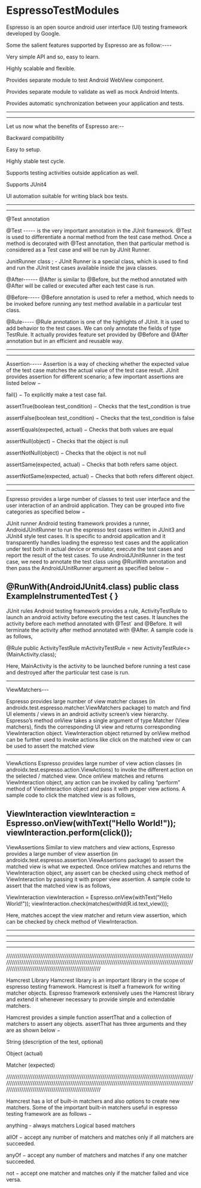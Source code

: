 # EspressoTestModules




Espresso is an open source android user interface (UI) testing framework developed by Google. 




Some the salient features supported by Espresso are as follow:----


Very simple API and so, easy to learn.

Highly scalable and flexible.

Provides separate module to test Android WebView component.

Provides separate module to validate as well as mock Android Intents.

Provides automatic synchronization between your application and tests.


--------------------------------------------------------------------------------------------------------------------------------------------------------------------------------------------------------------------------------------------------------------------------------------------------------------------------------------------------------------------------------------------------------------------------------------------------------------------------------------------------------------

--------------------------------------------------------------------------------------------------------------------------------------------------------------------------------------------------------------------------------------------------------------------------------------------------------------------------------------------------------------------------------------------------------------------------------------------------------------------------------------------------------------














Let us now what the benefits of Espresso are:--

Backward compatibility

Easy to setup.

Highly stable test cycle.

Supports testing activities outside application as well.

Supports JUnit4

UI automation suitable for writing black box tests.



--------------------------------------------------------------------------------------------------------------------------------------------------------------------------------------------------------------------------------------------------------------------------------------------------------------------------------------------------------------------------------------------------------------------------------------------------------------------------------------------------------------

--------------------------------------------------------------------------------------------------------------------------------------------------------------------------------------------------------------------------------------------------------------------------------------------------------------------------------------------------------------------------------------------------------------------------------------------------------------------------------------------------------------













@Test annotation

@Test -----
is the very important annotation in the JUnit framework. @Test is used to differentiate a normal method from the test case method. Once a method is decorated with @Test annotation, then that particular method is considered as a Test case and will be run by JUnit Runner.


















JunitRunner class ; - 
JUnit Runner is a special class, which is used to find and run the JUnit test cases available inside the java classes. 














@After------
@After is similar to @Before, but the method annotated with @After will be called or executed after each test case is run.












@Before-----
@Before annotation is used to refer a method, which needs to be invoked before running any test method available in a particular test class.












@Rule-----
@Rule annotation is one of the highlights of JUnit. It is used to add behavior to the test cases. We can only annotate the fields of type TestRule. It actually provides feature set provided by @Before and @After annotation but in an efficient and reusable way. 










--------------------------------------------------------------------------------------------------------------------------------------------------------------------------------------------------------------------------------------------------------------------------------------------------------------------------------------------------------------------------------------------------------------------------------------------------------------------------------------------------------------

--------------------------------------------------------------------------------------------------------------------------------------------------------------------------------------------------------------------------------------------------------------------------------------------------------------------------------------------------------------------------------------------------------------------------------------------------------------------------------------------------------------







Assertion-----
Assertion is a way of checking whether the expected value of the test case matches the actual value of the test case result. JUnit provides assertion for different scenario; a few important assertions are listed below −

fail() − To explicitly make a test case fail.

assertTrue(boolean test_condition) − Checks that the test_condition is true

assertFalse(boolean test_condition) − Checks that the test_condition is false

assertEquals(expected, actual) − Checks that both values are equal

assertNull(object) − Checks that the object is null

assertNotNull(object) − Checks that the object is not null

assertSame(expected, actual) − Checks that both refers same object.

assertNotSame(expected, actual) − Checks that both refers different object.



--------------------------------------------------------------------------------------------------------------------------------------------------------------------------------------------------------------------------------------------------------------------------------------------------------------------------------------------------------------------------------------------------------------------------------------------------------------------------------------------------------------

--------------------------------------------------------------------------------------------------------------------------------------------------------------------------------------------------------------------------------------------------------------------------------------------------------------------------------------------------------------------------------------------------------------------------------------------------------------------------------------------------------------







Espresso provides a large number of classes to test user interface and the user interaction of an android application. They can be grouped into five categories as specified below −






JUnit runner
Android testing framework provides a runner, AndroidJUnitRunner to run the espresso test cases written in JUnit3 and JUnit4 style test cases. It is specific to android application and it transparently handles loading the espresso test cases and the application under test both in actual device or emulator, execute the test cases and report the result of the test cases. To use AndroidJUnitRunner in the test case, we need to annotate the test class using @RunWith annotation and then pass the AndroidJUnitRunner argument as specified below −

@RunWith(AndroidJUnit4.class)
   public class ExampleInstrumentedTest {
}
------------------------------------------------------------------------------------------------------------------------------------------------------------------------------------------------------------------------------------------------------------------------------------------------------------------------------------------------------------------------------------





JUnit rules
Android testing framework provides a rule, ActivityTestRule to launch an android activity before executing the test cases. It launches the activity before each method annotated with @Test` and @Before. It will terminate the activity after method annotated with @After. A sample code is as follows,

@Rule
public ActivityTestRule<MainActivity> mActivityTestRule = new ActivityTestRule<>(MainActivity.class);

Here, MainActivity is the activity to be launched before running a test case and destroyed after the particular test case is run.


------------------------------------------------------------------------------------------------------------------------------------------------------------------------------------------------------------------------------------------------------------------------------------------------------------------------------------------------------------------------------------

ViewMatchers---

Espresso provides large number of view matcher classes (in androidx.test.espresso.matcher.ViewMatchers package) to match and find UI elements / views in an android activity screen’s view hierarchy. Espresso’s method onView takes a single argument of type Matcher (View matchers), finds the corresponding UI view and returns corresponding ViewInteraction object. ViewInteraction object returned by onView method can be further used to invoke actions like click on the matched view or can be used to assert the matched view


--------------------------------------------------------------------------------------------------------------------------------------------------------------------------------------------------------------------------------------------------------------------------------------------------------------------------------------------------------------------------------------------------------------------------------------------------------------------------------------------------------------


ViewActions
Espresso provides large number of view action classes (in androidx.test.espresso.action.ViewActions) to invoke the different action on the selected / matched view. Once onView matches and returns ViewInteraction object, any action can be invoked by calling “perform” method of ViewInteraction object and pass it with proper view actions. A sample code to click the matched view is as follows,

ViewInteraction viewInteraction = Espresso.onView(withText("Hello World!"));
viewInteraction.perform(click());
------------------------------------------------------------------------------------------------------------------------------------------------------------------------------------------------------------------------------------------------------------------------------------------------------------------------------------------------------------------------------------

ViewAssertions
Similar to view matchers and view actions, Espresso provides a large number of view assertion (in androidx.test.espresso.assertion.ViewAssertions package) to assert the matched view is what we expected. Once onView matches and returns the ViewInteraction object, any assert can be checked using check method of ViewInteraction by passing it with proper view assertion. A sample code to assert that the matched view is as follows,

ViewInteraction viewInteraction = Espresso.onView(withText("Hello World!"));
viewInteraction.check(matches(withId(R.id.text_view)));

Here, matches accept the view matcher and return view assertion, which can be checked by check method of ViewInteraction.

--------------------------------------------------------------------------------------------------------------------------------------------------------------------------------------------------------------------------------------------------------------------------------------------------------------------------------------------------------------------------------------------------------------------------------------------------------------------------------------------------------------

--------------------------------------------------------------------------------------------------------------------------------------------------------------------------------------------------------------------------------------------------------------------------------------------------------------------------------------------------------------------------------------------------------------------------------------------------------------------------------------------------------------
--------------------------------------------------------------------------------------------------------------------------------------------------------------------------------------------------------------------------------------------------------------------------------------------------------------------------------------------------------------------------------------------------------------------------------------------------------------------------------------------------------------

--------------------------------------------------------------------------------------------------------------------------------------------------------------------------------------------------------------------------------------------------------------------------------------------------------------------------------------------------------------------------------------------------------------------------------------------------------------------------------------------------------------




////////////////////////////////////////////////////////////////////////////////////////////////////////////////////////////////////////////////////////////////////////////////////////////////////////////////////////////////////////////////////////

Hamcrest Library
Hamcrest library is an important library in the scope of espresso testing framework. Hamcrest is itself a framework for writing matcher objects. Espresso framework extensively uses the Hamcrest library and extend it whenever necessary to provide simple and extendable matchers.

Hamcrest provides a simple function assertThat and a collection of matchers to assert any objects. assertThat has three arguments and they are as shown below −

String (description of the test, optional)

Object (actual)

Matcher (expected)





////////////////////////////////////////////////////////////////////////////////////////////////////////////////////////////////////////////////////////////////////////////////////////////////////////////////////////////////////////////////////////


Hamcrest has a lot of built-in matchers and also options to create new matchers. Some of the important built-in matchers useful in espresso testing framework are as follows −

anything - always matchers
Logical based matchers

allOf − accept any number of matchers and matches only if all matchers are succeeded.

anyOf − accept any number of matchers and matches if any one matcher succeeded.

not − accept one matcher and matches only if the matcher failed and vice versa.


